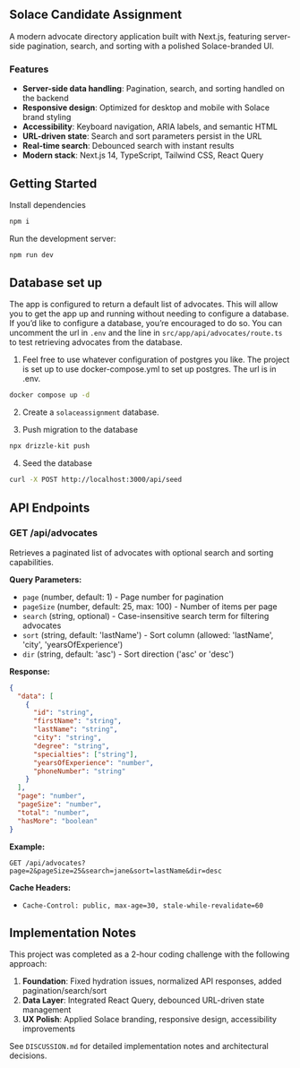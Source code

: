 ## Solace Candidate Assignment

A modern advocate directory application built with Next.js, featuring server-side pagination, search, and sorting with a polished Solace-branded UI.

### Features

- **Server-side data handling**: Pagination, search, and sorting handled on the backend
- **Responsive design**: Optimized for desktop and mobile with Solace brand styling
- **Accessibility**: Keyboard navigation, ARIA labels, and semantic HTML
- **URL-driven state**: Search and sort parameters persist in the URL
- **Real-time search**: Debounced search with instant results
- **Modern stack**: Next.js 14, TypeScript, Tailwind CSS, React Query

## Getting Started

Install dependencies

```bash
npm i
```

Run the development server:

```bash
npm run dev
```

## Database set up

The app is configured to return a default list of advocates. This will allow you to get the app up and running without needing to configure a database. If you’d like to configure a database, you’re encouraged to do so. You can uncomment the url in `.env` and the line in `src/app/api/advocates/route.ts` to test retrieving advocates from the database.

1. Feel free to use whatever configuration of postgres you like. The project is set up to use docker-compose.yml to set up postgres. The url is in .env.

```bash
docker compose up -d
```

2. Create a `solaceassignment` database.

3. Push migration to the database

```bash
npx drizzle-kit push
```

4. Seed the database

```bash
curl -X POST http://localhost:3000/api/seed
```

## API Endpoints

### GET /api/advocates

Retrieves a paginated list of advocates with optional search and sorting capabilities.

**Query Parameters:**
- `page` (number, default: 1) - Page number for pagination
- `pageSize` (number, default: 25, max: 100) - Number of items per page
- `search` (string, optional) - Case-insensitive search term for filtering advocates
- `sort` (string, default: 'lastName') - Sort column (allowed: 'lastName', 'city', 'yearsOfExperience')
- `dir` (string, default: 'asc') - Sort direction ('asc' or 'desc')

**Response:**
```json
{
  "data": [
    {
      "id": "string",
      "firstName": "string",
      "lastName": "string", 
      "city": "string",
      "degree": "string",
      "specialties": ["string"],
      "yearsOfExperience": "number",
      "phoneNumber": "string"
    }
  ],
  "page": "number",
  "pageSize": "number", 
  "total": "number",
  "hasMore": "boolean"
}
```

**Example:**
```
GET /api/advocates?page=2&pageSize=25&search=jane&sort=lastName&dir=desc
```

**Cache Headers:**
- `Cache-Control: public, max-age=30, stale-while-revalidate=60`

## Implementation Notes

This project was completed as a 2-hour coding challenge with the following approach:

1. **Foundation**: Fixed hydration issues, normalized API responses, added pagination/search/sort
2. **Data Layer**: Integrated React Query, debounced URL-driven state management
3. **UX Polish**: Applied Solace branding, responsive design, accessibility improvements

See `DISCUSSION.md` for detailed implementation notes and architectural decisions.
